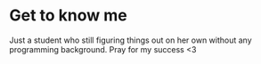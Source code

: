 # Get to know me 
Just a student who still figuring things out on her own without any programming background. 
Pray for my success <3



